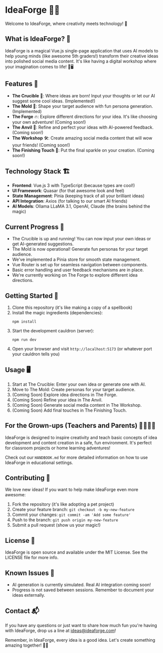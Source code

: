 # IdeaForge 🔮✨

Welcome to IdeaForge, where creativity meets technology! 🚀

## What is IdeaForge? 🤔

IdeaForge is a magical Vue.js single-page application that uses AI models to help young minds (like awesome 5th graders!) transform their creative ideas into polished social media content. It's like having a digital workshop where your imagination comes to life! 🎨🖥️

## Features 🌟

- **The Crucible** 🧪: Where ideas are born! Input your thoughts or let our AI suggest some cool ideas. (Implemented!)
- **The Mold** 🧬: Shape your target audience with fun persona generation. (Implemented)
- **The Forge** 🔥: Explore different directions for your idea. It's like choosing your own adventure! (Coming soon!)
- **The Anvil** 🔨: Refine and perfect your ideas with AI-powered feedback. (Coming soon!)
- **The Workshop** 🛠️: Create amazing social media content that will wow your friends! (Coming soon!)
- **The Finishing Touch** 🎨: Put the final sparkle on your creation. (Coming soon!)

## Technology Stack 🏗️

- **Frontend**: Vue.js 3 with TypeScript (because types are cool!)
- **UI Framework**: Quasar (for that awesome look and feel)
- **State Management**: Pinia (keeping track of all your brilliant ideas)
- **API Integration**: Axios (for talking to our smart AI friends)
- **AI Models**: Ollama LLaMA 3.1, OpenAI, Claude (the brains behind the magic)

## Current Progress 🚧

- The Crucible is up and running! You can now input your own ideas or get AI-generated suggestions.
- The Mold is now operational! Generate fun personas for your target audience.
- We've implemented a Pinia store for smooth state management.
- Vue Router is set up for seamless navigation between components.
- Basic error handling and user feedback mechanisms are in place.
- We're currently working on The Forge to explore different idea directions.

## Getting Started 🚀

1. Clone this repository (it's like making a copy of a spellbook)
2. Install the magic ingredients (dependencies):
   ```
   npm install
   ```
3. Start the development cauldron (server):
   ```
   npm run dev
   ```
4. Open your browser and visit `http://localhost:5173` (or whatever port your cauldron tells you)

## Usage 🖥️

1. Start at The Crucible: Enter your own idea or generate one with AI.
2. Move to The Mold: Create personas for your target audience.
3. (Coming Soon) Explore idea directions in The Forge.
4. (Coming Soon) Refine your idea in The Anvil.
5. (Coming Soon) Generate social media content in The Workshop.
6. (Coming Soon) Add final touches in The Finishing Touch.

## For the Grown-ups (Teachers and Parents) 👩‍🏫👨‍🏫

IdeaForge is designed to inspire creativity and teach basic concepts of idea development and content creation in a safe, fun environment. It's perfect for classroom projects or home learning adventures!

Check out our `HANDBOOK.md` for more detailed information on how to use IdeaForge in educational settings.

## Contributing 🤝

We love new ideas! If you want to help make IdeaForge even more awesome:

1. Fork the repository (it's like adopting a pet project)
2. Create your feature branch: `git checkout -b my-new-feature`
3. Commit your changes: `git commit -am 'Add some feature'`
4. Push to the branch: `git push origin my-new-feature`
5. Submit a pull request (show us your magic!)

## License 📜

IdeaForge is open source and available under the MIT License. See the LICENSE file for more info.

## Known Issues 🐛

- AI generation is currently simulated. Real AI integration coming soon!
- Progress is not saved between sessions. Remember to document your ideas externally.

## Contact 📬

If you have any questions or just want to share how much fun you're having with IdeaForge, drop us a line at ideas@ideaforge.com!

Remember, in IdeaForge, every idea is a good idea. Let's create something amazing together! 🌈🚀
